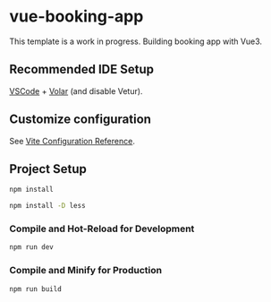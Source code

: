 # vue-booking-app

This template is a work in progress. Building booking app with Vue3.

## Recommended IDE Setup

[VSCode](https://code.visualstudio.com/) + [Volar](https://marketplace.visualstudio.com/items?itemName=Vue.volar) (and disable Vetur).

## Customize configuration

See [Vite Configuration Reference](https://vitejs.dev/config/).

## Project Setup

```sh
npm install
```
```sh
npm install -D less
```

### Compile and Hot-Reload for Development

```sh
npm run dev
```

### Compile and Minify for Production

```sh
npm run build
```
